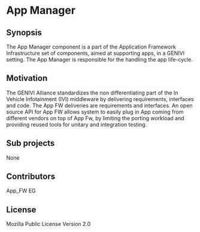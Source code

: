 # App Manager

## Synopsis
The App Manager component is a part of the Application Framework Infrastructure set of components, 
aimed at supporting apps, in a GENIVI setting. The App Manager is responsible for the handling the app 
life-cycle.

## Motivation

The GENIVI Alliance standardizes the non differentiating part of the In Vehicle Infotainment (IVI) middleware 
by delivering requirements, interfaces and code. The App FW deliveries are requirements and interfaces. An open 
source API for App FW allows system to easily plug in App coming from different vendors on top of App Fw, by limiting 
the porting workload and providing reused tools for unitary and integration testing.

## Sub projects
 None

## Contributors
 App_FW EG

## License

Mozilla Public License Version 2.0
